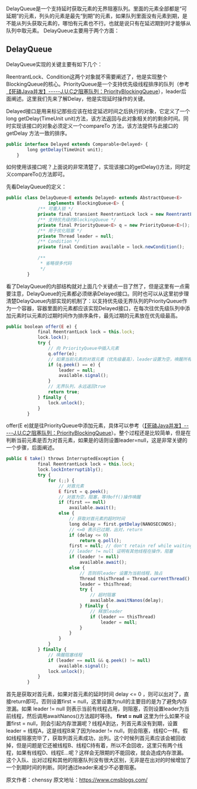 


DelayQueue是一个支持延时获取元素的无界阻塞队列。里面的元素全部都是“可延期”的元素，列头的元素是最先“到期”的元素，如果队列里面没有元素到期，是不能从列头获取元素的，哪怕有元素也不行。也就是说只有在延迟期到时才能够从队列中取元素。 DelayQueue主要用于两个方面：

## DelayQueue

DelayQueue实现的关键主要有如下几个：

ReentrantLock、Condition这两个对象就不需要阐述了，他是实现整个BlockingQueue的核心。PriorityQueue是一个支持优先级线程排序的队列（参考[【死磕Java并发】-----J.U.C之阻塞队列：PriorityBlockingQueue](http://cmsblogs.com/?p=2407)），leader后面阐述。这里我们先来了解Delay，他是实现延时操作的关键。

Delayed接口是用来标记那些应该在给定延迟时间之后执行的对象，它定义了一个long getDelay(TimeUnit unit)方法，该方法返回与此对象相关的的剩余时间。同时实现该接口的对象必须定义一个compareTo 方法，该方法提供与此接口的 getDelay 方法一致的排序。

```js 
public interface Delayed extends Comparable<Delayed> {
        long getDelay(TimeUnit unit);
    }
```

如何使用该接口呢？上面说的非常清楚了，实现该接口的getDelay()方法，同时定义compareTo()方法即可。

先看DelayQueue的定义：

```js 
public class DelayQueue<E extends Delayed> extends AbstractQueue<E>
                implements BlockingQueue<E> {
            /** 可重入锁 */
            private final transient ReentrantLock lock = new ReentrantLock();
            /** 支持优先级的BlockingQueue */
            private final PriorityQueue<E> q = new PriorityQueue<E>();
            /** 用于优化阻塞 */
            private Thread leader = null;
            /** Condition */
            private final Condition available = lock.newCondition();
    
            /**
             * 省略很多代码
             */
        }
```

看了DelayQueue的内部结构就对上面几个关键点一目了然了，但是这里有一点需要注意，DelayQueue的元素都必须继承Delayed接口。同时也可以从这里初步理清楚DelayQueue内部实现的机制了：以支持优先级无界队列的PriorityQueue作为一个容器，容器里面的元素都应该实现Delayed接口，在每次往优先级队列中添加元素时以元素的过期时间作为排序条件，最先过期的元素放在优先级最高。


```js 
public boolean offer(E e) {
            final ReentrantLock lock = this.lock;
            lock.lock();
            try {
                // 向 PriorityQueue中插入元素
                q.offer(e);
                // 如果当前元素的对首元素（优先级最高），leader设置为空，唤醒所有等待线程
                if (q.peek() == e) {
                    leader = null;
                    available.signal();
                }
                // 无界队列，永远返回true
                return true;
            } finally {
                lock.unlock();
            }
        }
```

offer(E e)就是往PriorityQueue中添加元素，具体可以参考（[【死磕Java并发】-----J.U.C之阻塞队列：PriorityBlockingQueue](http://cmsblogs.com/?p=2407)）。整个过程还是比较简单，但是在判断当前元素是否为对首元素，如果是的话则设置leader=null，这是非常关键的一个步骤，后面阐述。


```js 
public E take() throws InterruptedException {
            final ReentrantLock lock = this.lock;
            lock.lockInterruptibly();
            try {
                for (;;) {
                    // 对首元素
                    E first = q.peek();
                    // 对首为空，阻塞，等待off()操作唤醒
                    if (first == null)
                        available.await();
                    else {
                        // 获取对首元素的超时时间
                        long delay = first.getDelay(NANOSECONDS);
                        // <=0 表示已过期，出对，return
                        if (delay <= 0)
                            return q.poll();
                        first = null; // don't retain ref while waiting
                        // leader != null 证明有其他线程在操作，阻塞
                        if (leader != null)
                            available.await();
                        else {
                            // 否则将leader 设置为当前线程，独占
                            Thread thisThread = Thread.currentThread();
                            leader = thisThread;
                            try {
                                // 超时阻塞
                                available.awaitNanos(delay);
                            } finally {
                                // 释放leader
                                if (leader == thisThread)
                                    leader = null;
                            }
                        }
                    }
                }
            } finally {
                // 唤醒阻塞线程
                if (leader == null && q.peek() != null)
                    available.signal();
                lock.unlock();
            }
        }
```

首先是获取对首元素，如果对首元素的延时时间 delay <= 0 ，则可以出对了，直接return即可。否则设置first = null，这里设置为null的主要目的是为了避免内存泄漏。如果 leader != null 则表示当前有线程占用，则阻塞，否则设置leader为当前线程，然后调用awaitNanos()方法超时等待。 **first = null** 这里为什么如果不设置first = null，则会引起内存泄漏呢？线程A到达，列首元素没有到期，设置leader = 线程A，这是线程B来了因为leader != null，则会阻塞，线程C一样。假如线程阻塞完毕了，获取列首元素成功，出列。这个时候列首元素应该会被回收掉，但是问题是它还被线程B、线程C持有着，所以不会回收，这里只有两个线程，如果有线程D、线程E...呢？这样会无限期的不能回收，就会造成内存泄漏。 这个入队、出对过程和其他的阻塞队列没有很大区别，无非是在出对的时候增加了一个到期时间的判断。同时通过leader来减少不必要阻塞。






原文作者：chenssy 原文地址：https://www.cmsblogs.com/
